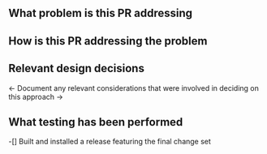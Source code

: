 ## What problem is this PR addressing


## How is this PR addressing the problem


## Relevant design decisions
<- Document any relevant considerations that were involved in deciding on this approach ->

## What testing has been performed
-[] Built and installed a release featuring the final change set
